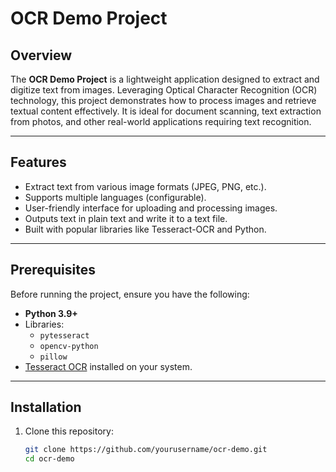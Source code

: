 # OCR Demo Project

## Overview

The **OCR Demo Project** is a lightweight application designed to extract and digitize text from images. Leveraging Optical Character Recognition (OCR) technology, this project demonstrates how to process images and retrieve textual content effectively. It is ideal for document scanning, text extraction from photos, and other real-world applications requiring text recognition.

---

## Features

- Extract text from various image formats (JPEG, PNG, etc.).
- Supports multiple languages (configurable).
- User-friendly interface for uploading and processing images.
- Outputs text in plain text and write it to a text file.
- Built with popular libraries like Tesseract-OCR and Python.

---

## Prerequisites

Before running the project, ensure you have the following:

- **Python 3.9+**
- Libraries:
  - `pytesseract`
  - `opencv-python`
  - `pillow`
- [Tesseract OCR](https://github.com/tesseract-ocr/tesseract) installed on your system.

---

## Installation

1. Clone this repository:
   ```bash
   git clone https://github.com/yourusername/ocr-demo.git
   cd ocr-demo
